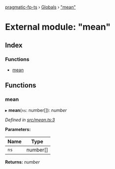 [pragmatic-fp-ts](../README.md) › [Globals](../globals.md) › ["mean"](_mean_.md)

# External module: "mean"

## Index

### Functions

* [mean](_mean_.md#mean)

## Functions

###  mean

▸ **mean**(`ns`: number[]): *number*

*Defined in [src/mean.ts:3](https://github.com/hermann-p/pragmatic-fp-ts/blob/d50fca4/src/mean.ts#L3)*

**Parameters:**

Name | Type |
------ | ------ |
`ns` | number[] |

**Returns:** *number*
